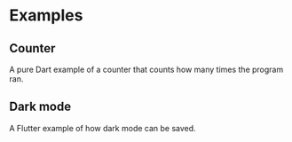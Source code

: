 # Examples

## Counter

A pure Dart example of a counter that counts how many times the program ran.

## Dark mode

A Flutter example of how dark mode can be saved.
